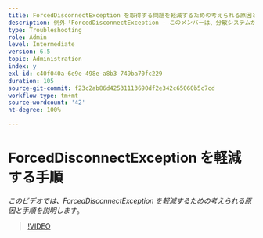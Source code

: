 ```yaml
---
title: ForcedDisconnectException を取得する問題を軽減するための考えられる原因と手順
description: 例外「ForcedDisconnectException - このメンバーは、分散システムから強制的に削除されました」を解決する手順です。
type: Troubleshooting
role: Admin
level: Intermediate
version: 6.5
topic: Administration
index: y
exl-id: c40f040a-6e9e-498e-a8b3-749ba70fc229
duration: 105
source-git-commit: f23c2ab86d42531113690df2e342c65060b5c7cd
workflow-type: tm+mt
source-wordcount: '42'
ht-degree: 100%

---
```


# ForcedDisconnectException を軽減する手順

*このビデオでは、ForcedDisconnectException を軽減するための考えられる原因と手順を説明します*。

>[!VIDEO](https://video.tv.adobe.com/v/335483?quality=12&learn=on)
